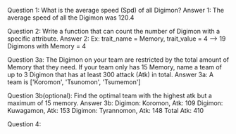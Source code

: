 
Question 1: What is the average speed (Spd) of all Digimon?
Answer 1: The average speed of all the Digimon was 120.4

Question 2: Write a function that can count the number of Digimon with a specific attribute.
Answer 2: Ex: trait_name = Memory, trait_value = 4 --> 19 Digimons with Memory = 4

Question 3a: The Digimon on your team are restricted by the total amount of Memory that they need. If your team only has 15 Memory, name a team of up to 3 Digimon that has at least 300 attack (Atk) in total.
Answer 3a: A team is ['Koromon', 'Tsunomon', 'Tsumemon']

Question 3b(optional): Find the optimal team with the highest atk but a maximum of 15 memory.
Answer 3b: 
Digimon: Koromon, Atk: 109
Digimon: Kuwagamon, Atk: 153
Digimon: Tyrannomon, Atk: 148
Total Atk: 410

Question 4:
